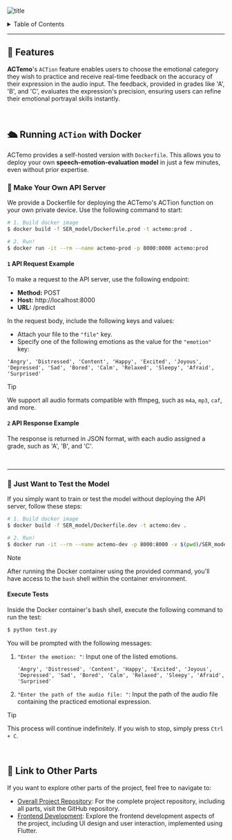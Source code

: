 
![title](https://github.com/smmin21/ACTemo-server/assets/79392773/4e7424d2-4f99-46c8-a0eb-982f530e9a8e)

<details>
<summary>Table of Contents</summary>

- [🔮 Features](#🔮-features)
- [🛳 Running `ACTion` with Docker](#🛳-running-action-with-docker)
  - [🚀 Make Your Own API Server](#🚀-make-your-own-api-server)
    - [`1` API Request Example](#1-api-request-example)
    - [`2` API Response Example](#2-api-response-example)
- [🧩 Just Want to Test the Model](#🧩-just-want-to-test-the-model)
  - [Execute Tests](#execute-tests)
- [🔗 Link to Other Parts](#🔗-link-to-other-parts)

</details>


---

## 🔮 Features
**ACTemo**'s `ACTion` feature enables users to choose the emotional category they wish to practice and receive real-time feedback on the accuracy of their expression in the audio input. The feedback, provided in grades like 'A', 'B', and 'C', evaluates the expression's precision, ensuring users can refine their emotional portrayal skills instantly.


<br>

## 🛳 Running `ACTion` with Docker 
ACTemo provides a self-hosted version with `Dockerfile`. This allows you to deploy your own **speech-emotion-evaluation model** in just a few minutes, even without prior expertise.

### 🚀 Make Your Own API Server
We provide a Dockerfile for deploying the ACTemo's ACTion function on your own private device. Use the following command to start:
```bash
# 1. Build docker image
$ docker build -f SER_model/Dockerfile.prod -t actemo:prod .

# 2. Run!
$ docker run -it --rm --name actemo-prod -p 8000:8000 actemo:prod
```
#### **`1` API Request Example**
To make a request to the API server, use the following endpoint:
  
- **Method:** POST 
- **Host:** http://localhost:8000 
- **URL:** /predict 

In the request body, include the following keys and values: 
- Attach your file to the `"file"` key. 
- Specify one of the following emotions as the value for the `"emotion"` key:
```
'Angry', 'Distressed', 'Content', 'Happy', 'Excited', 'Joyous', 'Depressed', 'Sad', 'Bored', 'Calm', 'Relaxed', 'Sleepy', 'Afraid', 'Surprised'
```

> [!TIP]
> We support all audio formats compatible with ffmpeg, such as `m4a`, `mp3`, `caf`, and more.

#### **`2` API Response Example**
The response is returned in JSON format, with each audio assigned a grade, such as 'A', 'B', and 'C'.

<br>

---

### 🧩 Just Want to Test  the Model
If you simply want to train or test the model without deploying the API server, follow these steps:
```bash
# 1. Build docker image
$ docker build -f SER_model/Dockerfile.dev -t actemo:dev .

# 2. Run!
$ docker run -it --rm --name actemo-dev -p 8000:8000 -v $(pwd)/SER_model:/root/code actemo:dev /bin/bash
```
> [!NOTE]
> After running the Docker container using the provided command, you'll have access to the `bash` shell within the container environment.


#### **Execute Tests**
Inside the Docker container's bash shell, execute the following command to run the test:

```bash
$ python test.py
```

You will be prompted with the following messages:

1. `"Enter the emotion: "`: Input one of the listed emotions.
	```
	'Angry', 'Distressed', 'Content', 'Happy', 'Excited', 'Joyous', 'Depressed', 'Sad', 'Bored', 'Calm', 'Relaxed', 'Sleepy', 'Afraid', 'Surprised'
	```

2. `"Enter the path of the audio file: "`: Input the path of the audio file containing the practiced emotional expression.

> [!TIP]
> This process will continue indefinitely. If you wish to stop, simply press `Ctrl + C`.

<br>

## 🔗 Link to Other Parts

If you want to explore other parts of the project, feel free to navigate to:

- [Overall Project Repository](https://github.com/smmin21/ACTemo-Google-Solution-Challenge-2024): For the complete project repository, including all parts, visit the GitHub repository.
- [Frontend Development](https://github.com/e6d1fe/ACTemo-flutter.git): Explore the frontend development aspects of the project, including UI design and user interaction, implemented using Flutter.

<br>
